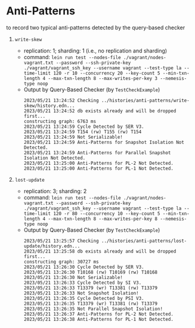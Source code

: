 # Anti-Patterns

to record two typical anti-patterns detected by the query-based checker

1. `write-skew`
    - replication: 1; sharding: 1 (i.e., no replication and sharding)
    - command: `lein run test --nodes-file ./vagrant/nodes-vagrant.txt --password --ssh-private-key ./vagrant/vagrant_ssh_key --username vagrant --test-type la --time-limit 120 -r 10 --concurrency 20 --key-count 5 --min-txn-length 4 --max-txn-length 8 --max-writes-per-key 3 --nemesis-type noop`
    - Output by Query-Based Checker (by `TestCheckExample`)
        ```
        2023/05/21 13:24:52 Checking ../histories/anti-patterns/write-skew/history.edn...
        2023/05/21 13:24:52 db exists already and will be dropped first...
        constructing graph: 6763 ms
        2023/05/21 13:24:59 Cycle Detected by SER V3.
        2023/05/21 13:24:59 T154 (rw) T155 (rw) T154
        2023/05/21 13:24:59 Not Serializable!
        2023/05/21 13:24:59 Anti-Patterns for Snapshot Isolation Not Detected.
        2023/05/21 13:24:59 Anti-Patterns for Parallel Snapshot Isolation Not Detected.
        2023/05/21 13:25:00 Anti-Patterns for PL-2 Not Detected.
        2023/05/21 13:25:00 Anti-Patterns for PL-1 Not Detected.
        ```

2. `lost-update`
    - replication: 3; sharding: 2
    - command: `lein run test --nodes-file ./vagrant/nodes-vagrant.txt --password --ssh-private-key ./vagrant/vagrant_ssh_key --username vagrant --test-type la --time-limit 120 -r 80 --concurrency 10 --key-count 5 --min-txn-length 4 --max-txn-length 8 --max-writes-per-key 8 --nemesis-type noop`
    - Output by Query-Based Checker (by `TestCheckExample`)
        ```
        2023/05/21 13:25:57 Checking ../histories/anti-patterns/lost-update/history.edn...
        2023/05/21 13:25:58 db exists already and will be dropped first...
        constructing graph: 30727 ms
        2023/05/21 13:26:30 Cycle Detected by SER V3.
        2023/05/21 13:26:30 T10168 (rw) T10169 (rw) T10168
        2023/05/21 13:26:30 Not Serializable!
        2023/05/21 13:26:33 Cycle Detected by SI V3.
        2023/05/21 13:26:33 T13379 (wr) T13381 (rw) T13379
        2023/05/21 13:26:33 Not Snapshot Isolation!
        2023/05/21 13:26:35 Cycle Detected by PSI V3.
        2023/05/21 13:26:35 T13379 (wr) T13381 (rw) T13379
        2023/05/21 13:26:35 Not Parallel Snapshot Isolation!
        2023/05/21 13:26:37 Anti-Patterns for PL-2 Not Detected.
        2023/05/21 13:26:38 Anti-Patterns for PL-1 Not Detected.
        ```
